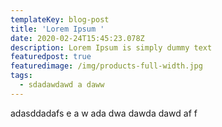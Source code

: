 ```yaml
---
templateKey: blog-post
title: 'Lorem Ipsum '
date: 2020-02-24T15:45:23.078Z
description: Lorem Ipsum is simply dummy text
featuredpost: true
featuredimage: /img/products-full-width.jpg
tags:
  - sdadawdawd a daww
---
```

adasddadafs e  a w ada dwa dawda dawd af f

